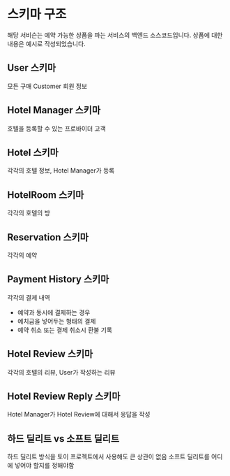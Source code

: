 # 스키마 구조

해당 서비슨는 예약 가능한 상품을 파는 서비스의 백엔드 소스코드입니다.
상품에 대한 내용은 예시로 작성되었습니다.

## User 스키마

모든 구매 Customer 회원 정보

## Hotel Manager 스키마

호텔을 등록할 수 있는 프로바이더 고객

## Hotel 스키마

각각의 호텔 정보, Hotel Manager가 등록

## HotelRoom 스키마

각각의 호텔의 방

## Reservation 스키마

각각의 예약

## Payment History 스키마

각각의 결제 내역

- 예약과 동시에 결제하는 경우
- 예치금을 넣어두는 형태의 결제
- 예약 취소 또는 결제 취소시 환불 기록

## Hotel Review 스키마

각각의 호텔의 리뷰, User가 작성하는 리뷰

## Hotel Review Reply 스키마

Hotel Manager가 Hotel Review에 대해서 응답을 작성

## 하드 딜리트 vs 소프트 딜리트

하드 딜리트 방식을 토이 프로젝트에서 사용해도 큰 상관이 없음
소프트 딜리트를 어디에 넣어야 할지를 정해야함
